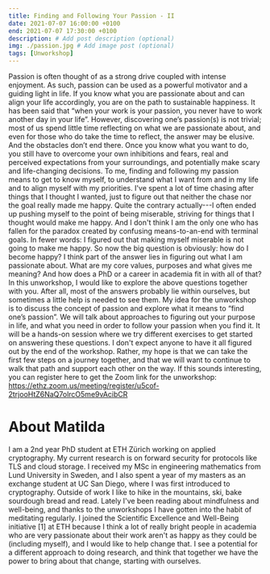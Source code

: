 ```yaml
---
title: Finding and Following Your Passion - II
date: 2021-07-07 16:00:00 +0100
end: 2021-07-07 17:30:00 +0100
description: # Add post description (optional)
img: ./passion.jpg # Add image post (optional)
tags: [Unworkshop]
---
```


Passion is often thought of as a strong drive coupled with intense enjoyment. As such, passion can be used as a powerful motivator and a guiding light in life. If you know what you are passionate about and can align your life accordingly, you are on the path to sustainable happiness. It has been said that “when your work is your passion, you never have to work another day in your life”.
However, discovering one’s passion(s) is not trivial; most of us spend little time reflecting on what we are passionate about, and even for those who do take the time to reflect, the answer may be elusive. And the obstacles don’t end there. Once you know what you want to do, you still have to overcome your own inhibitions and fears, real and perceived expectations from your surroundings, and potentially make scary and life-changing decisions.
To me, finding and following my passion means to get to know myself, to understand what I want from and in my life and to align myself with my priorities. I've spent a lot of time chasing after things that I thought I wanted, just to figure out that neither the chase nor the goal really made me happy. Quite the contrary actually---I often ended up pushing myself to the point of being miserable, striving for things that I thought would make me happy. And I don't think I am the only one who has fallen for the paradox created by confusing means-to-an-end with terminal goals. In fewer words: I figured out that making myself miserable is not going to make me happy.
So now the big question is obviously: how do I become happy? I think part of the answer lies in figuring out what I am passionate about. What are my core values, purposes and what gives me meaning? And how does a PhD or a career in academia fit in with all of that?
In this unworkshop, I would like to explore the above questions together with you. After all, most of the answers probably lie within ourselves, but sometimes a little help is needed to see them. My idea for the unworkshop is to discuss the concept of passion and explore what it means to “find one’s passion”. We will talk about approaches to figuring out your purpose in life, and what you need in order to follow your passion when you find it. It will be a hands-on session where we try different exercises to get started on answering these questions. I don't expect anyone to have it all figured out by the end of the workshop. Rather, my hope is that we can take the first few steps on a journey together, and that we will want to continue to walk that path and support each other on the way.
If this sounds interesting, you can register here to get the Zoom link for the unworkshop: https://ethz.zoom.us/meeting/register/u5cof-2trjooHtZ6NaQ7olrcO5me9vAcibCR

# About Matilda

I am a 2nd year PhD student at ETH Zürich working on applied cryptography. My current research is on forward security for protocols like TLS and cloud storage. I received my MSc in engineering mathematics from Lund University in Sweden, and I also spent a year of my masters as an exchange student at UC San Diego, where I was first introduced to cryptography.
Outside of work I like to hike in the mountains, ski, bake sourdough bread and read. Lately I've been reading about mindfulness and well-being, and thanks to the unworkshops I have gotten into the habit of meditating regularly.
I joined the Scientific Excellence and Well-Being initiative [1] at ETH because I think a lot of really bright people in academia who are very passionate about their work aren't as happy as they could be (including myself), and I would like to help change that. I see a potential for a different approach to doing research, and think that together we have the power to bring about that change, starting with ourselves.

